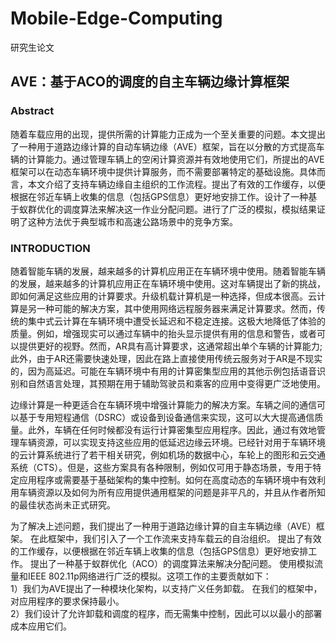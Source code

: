 # Mobile-Edge-Computing
研究生论文


## AVE：基于ACO的调度的自主车辆边缘计算框架


### Abstract
随着车载应用的出现，提供所需的计算能力正成为一个至关重要的问题。本文提出了一种用于道路边缘计算的自动车辆边缘（AVE）框架，旨在以分散的方式提高车辆的计算能力。通过管理车辆上的空闲计算资源并有效地使用它们，所提出的AVE框架可以在动态车辆环境中提供计算服务，而不需要部署特定的基础设施。具体而言，本文介绍了支持车辆边缘自主组织的工作流程。提出了有效的工作缓存，以便根据在邻近车辆上收集的信息（包括GPS信息）更好地安排工作。设计了一种基于蚁群优化的调度算法来解决这一作业分配问题。进行了广泛的模拟，模拟结果证明了这种方法优于典型城市和高速公路场景中的竞争方案。

### INTRODUCTION
随着智能车辆的发展，越来越多的计算机应用正在车辆环境中使用。随着智能车辆的发展，越来越多的计算机应用正在车辆环境中使用。这对车辆提出了新的挑战，即如何满足这些应用的计算要求。升级机载计算机是一种选择，但成本很高。云计算是另一种可能的解决方案，其中使用网络远程服务器来满足计算要求。然而，传统的集中式云计算在车辆环境中遭受长延迟和不稳定连接。这极大地降低了体验的质量。例如，增强现实可以通过车辆中的抬头显示提供有用的信息和警告，或者可以提供更好的视野。然而，AR具有高计算要求，这通常超出单个车辆的计算能力; 此外，由于AR还需要快速处理，因此在路上直接使用传统云服务对于AR是不现实的，因为高延迟。可能在车辆环境中有用的计算密集型应用的其他示例包括语音识别和自然语言处理，其预期在用于辅助驾驶员和乘客的应用中变得更广泛地使用。

边缘计算是一种更适合在车辆环境中增强计算能力的解决方案。车辆之间的通信可以基于专用短程通信（DSRC）或设备到设备通信来实现，这可以大大提高通信质量。此外，车辆在任何时候都没有运行计算密集型应用程序。因此，通过有效地管理车辆资源，可以实现支持这些应用的低延迟边缘云环境。已经针对用于车辆环境的云计算系统进行了若干相关研究，例如机场的数据中心，车轮上的图形和云交通系统（CTS）。但是，这些方案具有各种限制，例如仅可用于静态场景，专用于特定应用程序或需要基于基础架构的集中控制。如何在高度动态的车辆环境中有效利用车辆资源以及如何为所有应用提供通用框架的问题是非平凡的，并且从作者所知的最佳状态尚未正式研究。

为了解决上述问题，我们提出了一种用于道路边缘计算的自主车辆边缘（AVE）框架。 在此框架中，我们引入了一个工作流来支持车载云的自治组织。 提出了有效的工作缓存，以便根据在邻近车辆上收集的信息（包括GPS信息）更好地安排工作。 提出了一种基于蚁群优化（ACO）的调度算法来解决分配问题。 使用模拟流量和IEEE 802.11p网络进行广泛的模拟。这项工作的主要贡献如下：  
1）我们为AVE提出了一种模块化架构，以支持广义任务卸载。 在我们的框架中，对应用程序的要求保持最小。  
2）我们设计了允许卸载和调度的程序，而无需集中控制，因此可以以最小的部署成本应用它们。  

